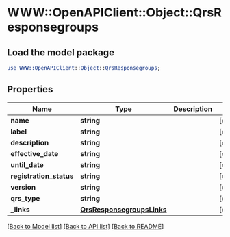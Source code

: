 # WWW::OpenAPIClient::Object::QrsResponsegroups

## Load the model package
```perl
use WWW::OpenAPIClient::Object::QrsResponsegroups;
```

## Properties
Name | Type | Description | Notes
------------ | ------------- | ------------- | -------------
**name** | **string** |  | [optional] 
**label** | **string** |  | [optional] 
**description** | **string** |  | [optional] 
**effective_date** | **string** |  | [optional] 
**until_date** | **string** |  | [optional] 
**registration_status** | **string** |  | [optional] 
**version** | **string** |  | [optional] 
**qrs_type** | **string** |  | [optional] 
**_links** | [**QrsResponsegroupsLinks**](QrsResponsegroupsLinks.md) |  | [optional] 

[[Back to Model list]](../README.md#documentation-for-models) [[Back to API list]](../README.md#documentation-for-api-endpoints) [[Back to README]](../README.md)


